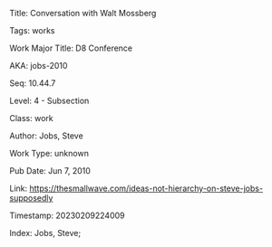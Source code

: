 Title:  Conversation with Walt Mossberg

Tags:   works

Work Major Title: D8 Conference

AKA:    jobs-2010

Seq:    10.44.7

Level:  4 - Subsection

Class:  work

Author: Jobs, Steve

Work Type: unknown

Pub Date: Jun 7, 2010

Link:   https://thesmallwave.com/ideas-not-hierarchy-on-steve-jobs-supposedly

Timestamp: 20230209224009

Index:  Jobs, Steve; 
